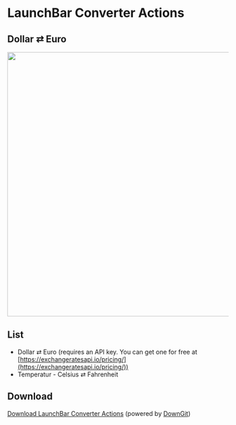# LaunchBar Converter Actions
## Dollar ⇄ Euro 

<img src="dollareuro.gif" width="600"/>

## List

- Dollar ⇄ Euro (requires an API key. You can get one for free at [https://exchangeratesapi.io/pricing/](https://exchangeratesapi.io/pricing/))
- Temperatur - Celsius ⇄ Fahrenheit

## Download
[Download LaunchBar Converter Actions](https://minhaskamal.github.io/DownGit/#/home?url=https://github.com/Ptujec/LaunchBar/tree/master/Converter-Actions) (powered by [DownGit](https://github.com/MinhasKamal/DownGit))